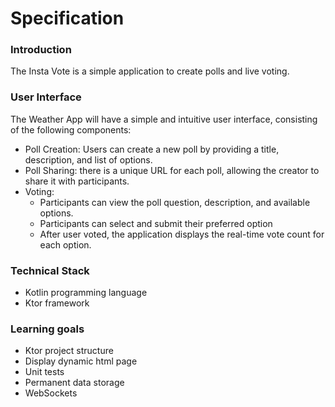 # Specification

### Introduction
The Insta Vote is a simple application to create polls and live voting.

### User Interface
The Weather App will have a simple and intuitive user interface, consisting of the following components:

- Poll Creation: Users can create a new poll by providing a title, description, and list of options.
- Poll Sharing: there is a unique URL for each poll, allowing the creator to share it with participants.
- Voting:
    - Participants can view the poll question, description, and available options.
    - Participants can select and submit their preferred option
    - After user voted, the application displays the real-time vote count for each option.

### Technical Stack
- Kotlin programming language
- Ktor framework

### Learning goals
- Ktor project structure
- Display dynamic html page
- Unit tests
- Permanent data storage
- WebSockets